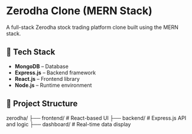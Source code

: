 # Zerodha Clone (MERN Stack)

A full-stack Zerodha stock trading platform clone built using the MERN stack.

## 🚀 Tech Stack

- **MongoDB** – Database
- **Express.js** – Backend framework
- **React.js** – Frontend library
- **Node.js** – Runtime environment

## 📁 Project Structure

zerodha/
├── frontend/ # React-based UI
├── backend/ # Express.js API and logic
├── dashboard/ # Real-time data display

